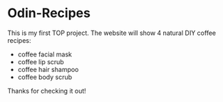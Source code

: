 # Odin-Recipes
 
This is my first TOP project. The website will show 4 natural DIY coffee recipes:
- coffee facial mask
- coffee lip scrub
- coffee hair shampoo
- coffee body scrub

Thanks for checking it out!
 
 
